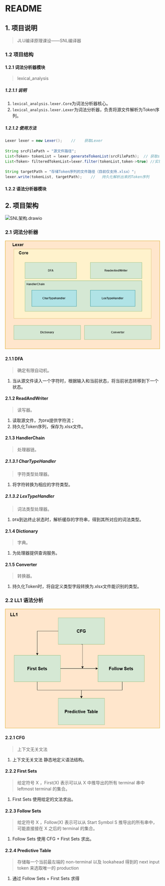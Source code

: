 # README

## 1. 项目说明 

> JLU编译原理课设——SNL编译器

### 1.2 项目结构

#### 1.2.1 词法分析器模块

> lexical_analysis

##### 1.2.1.1 说明

1. `lexical_analysis.lexer.Core`为词法分析器核心。
2. `lexical_analysis.lexer.Lexer`为词法分析器，负责将源文件解析为Token序列。

##### 1.2.1.2 使用方法

```Java
Lexer lexer = new Lexer();    //	获取Lexer

String srcFilePath = "源文件路径";
List<Token> tokenList = lexer.generateTokenList(srcFilePath);  // 获取srcFile的原始Token序列
List<Token> filteredTokenList=lexer.filter(tokenList,token->true) //实现自定义过滤器过滤Token序列，lexer内置提供了默认的过滤器，将注释和空白符类型token过滤掉

String targetPath = "存储Token序列的文件路径（目前仅支持.xlsx）";
lexer.write(tokenList, targetPath);    //	持久化解析出来的Token序列
```

#### 1.2.2 语法分析器模块

## 2. 项目架构

![SNL架构.drawio](C:/Users/19747/Desktop/SNL%E6%9E%B6%E6%9E%84.drawio.png)

### 2.1 词法分析器

![SNL编译器——词法分析器.drawio](https://raw.githubusercontent.com/Ag-epiphany/typora_Pictures/main/SNL编译器——词法分析器.drawio.png)

#### 2.1.1 DFA

> 确定有限自动机。

1. 当从源文件读入一个字符时，根据输入和当前状态，将当前状态转移到下一个状态。

#### 2.1.2 ReadAndWriter

> 读写器。

1. 读取源文件，为`DFA`提供字符流；
2. 持久化Token序列，保存为.xlsx文件。

#### 2.1.3 HandlerChain

> 处理器链。

##### 2.1.3.1 CharTypeHandler

> 字符类型处理器。

1. 将字符转换为相应的字符类型。

##### 2.1.3.2 LexTypeHandler

> 词法类型处理器。

1. `DFA`到达终止状态时，解析缓存的字符串，得到其所对应的词法类型。

#### 2.1.4 Dictionary

> 字典。

1. 为处理器提供查询服务。

#### 2.1.5 Converter

> 转换器。

1. 持久化Token时，将自定义类型字段转换为.xlsx文件能识别的类型。

### 2.2 LL1 语法分析



![编译原理](https://raw.githubusercontent.com/Ag-epiphany/typora_Pictures/main/编译原理.png)



#### 2.2.1 CFG

> 上下文无关文法

1. 上下文无关文法 静态地定义语法结构。

#### 2.2.2 First Sets

>给定符号 X ，First(X) 表示可以从 X 中推导出的所有 terminal 串中 leftmost terminal 的集合。

1. First Sets 使用给定的文法求出。


#### 2.2.3 Follow Sets

>给定符号 X ，Follow(X) 表示可以从 Start Symbol S 推导出的所有串中，可能直接接在 X 之后的 terminal 的集合。

1. Follow Sets 使用 CFG + First Sets 求出。 


#### 2.2.4 Predictive Table

>存储每一个当前最左端的 non-terminal 以及 lookahead 得到的 next input token 来选取唯一的 production

1. 通过 Follow Sets + First Sets 求得





